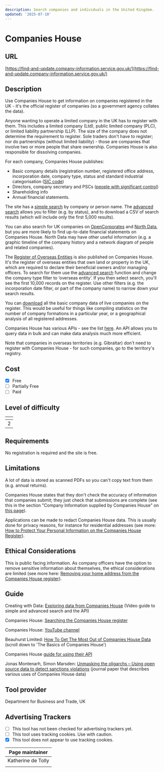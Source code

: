 ```yaml
---
description: Search companies and individuals in the United Kingdom.
updated: '2025-07-10'
---
```


# Companies House

## URL

[https://find-and-update.company-information.service.gov.uk/](https://find-and-update.company-information.service.gov.uk/)

## Description

Use Companies House to get information on companies registered in the UK - it's the official register of companies (so a government agency collates the data).

Anyone wanting to operate a limited company in the UK has to register with them. This includes a limited company (Ltd), public limited company (PLC), or limited liability partnership (LLP). The size of the company does not determine the requirement to register. Sole traders don't have to register; nor do partnerships (without limited liability) - those are companies that involve two or more people that share ownership. Companies House is also responsible for dissolving companies.

For each company, Companies House publishes:

* Basic company details (registration number, registered office address, incorporation date, company type, status and standard industrial categorisation ([SIC code](https://www.ons.gov.uk/methodology/classificationsandstandards/ukstandardindustrialclassificationofeconomicactivities))
* Directors, company secretary and PSCs ([people with significant control](https://en.wikipedia.org/wiki/People_with_Significant_Control))
* Shareholding info
* Annual financial statements.

The site has a [simple search](https://find-and-update.company-information.service.gov.uk/) by company or person name. The [advanced search](https://find-and-update.company-information.service.gov.uk/advanced-search) allows you to filter (e.g. by status), and to download a CSV of search results (which will include only the first 5,000 results).

You can also search for UK companies on [OpenCorporates](https://bellingcat.gitbook.io/toolkit/more/all-tools/opencorporates) and [North Data](https://bellingcat.gitbook.io/toolkit/more/all-tools/north-data), but you are more likely to find up-to-date financial statements on Companies House. North Data may have other useful information (e.g. a graphic timeline of the company history and a network diagram of people and related companies).

The [Register of Overseas Entities](https://www.gov.uk/government/collections/register-of-overseas-entities) is also published on Companies House. It's the register of overseas entities that own land or property in the UK, which are required to declare their beneficial owners and/or managing officers. To search for them use the [advanced search](https://find-and-update.company-information.service.gov.uk/advanced-search) function and change the company type filter to ‘overseas entity’. If you then select search, you'll see the first 10,000 records on the register. Use other filters (e.g. the incorporation date filter, or part of the company name) to narrow down your search results.

You can [download](https://download.companieshouse.gov.uk/en_output.html) all the basic company data of live companies on the register. This would be useful for things like compiling statistics on the number of company formations in a particular year, or a geographical analysis of all registered addresses.

Companies House has various APIs - see the list [here](https://developer-specs.company-information.service.gov.uk/). An API allows you to query data in bulk and can make data analysis much more efficient.

Note that companies in overseas territories (e.g. Gibraltar) don't need to register with Companies House - for such companies, go to the territory's registry.

## Cost

* [x] Free
* [ ] Partially Free
* [ ] Paid

## Level of difficulty

<table><thead><tr><th data-type="rating" data-max="5"></th></tr></thead><tbody><tr><td>2</td></tr></tbody></table>

## Requirements

No registration is required and the site is free.

## Limitations

A lot of data is stored as scanned PDFs so you can't copy text from them (e.g. annual returns).

Companies House states that they don't check the accuracy of information that companies submit; they just check that submissions are complete (see this in the section "Company Information supplied by Companies House" on [this page](https://www.gov.uk/guidance/search-the-companies-house-register)).

Applications can be made to redact Companies House data. This is usually done for privacy reasons, for instance for residential addresses (see more: [How to Protect Your Personal Information on the Companies House Register](https://help.uniwide.co.uk/how-to-protect-your-personal-information-on-the-companies-house-register/)).

## Ethical Considerations

This is public facing information. As company officers have the option to remove sensitive information about themselves, the ethical considerations are limited (see more here: [Removing your home address from the Companies House register](https://www.gov.uk/guidance/removing-your-home-address-from-the-companies-house-register)).

## Guide

Creating with Data: [Exploring data from Companies House](https://www.youtube.com/watch?v=OOvx7TaJNVw) (Video guide to simple and advanced search and the API)

Companies House: [Searching the Companies House register](https://www.gov.uk/guidance/search-the-companies-house-register)

Companies House: [YouTube channel](https://www.youtube.com/@TheCompaniesHouse)

Beauhurst Limited: [How To Get The Most Out of Companies House Data](https://www.beauhurst.com/blog/companies-house-data/) (scroll down to 'The Basics of Companies House')

Companies House [guide for using their API](https://developer.company-information.service.gov.uk/)

Jonas Montenarh, Simon Marsden: [Unmasking the oligarchs – Using open source data to detect sanctions violations](https://www.sciencedirect.com/science/article/pii/S2949791424000071) (journal paper that describes various uses of Companies House data)

## Tool provider

Department for Business and Trade, UK

## Advertising Trackers

* [ ] This tool has not been checked for advertising trackers yet.
* [ ] This tool uses tracking cookies. Use with caution.
* [x] This tool does not appear to use tracking cookies.

| Page maintainer    |
| ------------------ |
| Katherine de Tolly |
|                    |
